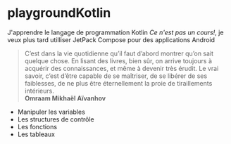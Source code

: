 # playgroundKotlin

J'apprendre le langage de programmation Kotlin *Ce n'est pas un cours!*, je veux plus tard utilliser JetPack Compose pour des applications Android

>C’est dans la vie quotidienne qu’il faut d’abord montrer qu’on sait quelque chose. En lisant des livres, bien sûr, on arrive toujours à acquérir des connaissances, et même à devenir très érudit. Le vrai savoir, c’est d’être capable de se maîtriser, de se libérer de ses faiblesses, de ne plus être éternellement la proie de tiraillements intérieurs.<br>**Omraam Mikhaël Aïvanhov**

- Manipuler les variables
- Les structures de contrôle
- Les fonctions
- Les tableaux